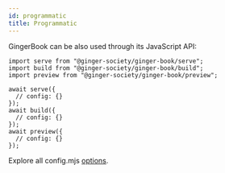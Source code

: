 ```yaml
---
id: programmatic
title: Programmatic
---
```


GingerBook can be also used through its JavaScript API:

```tsx
import serve from "@ginger-society/ginger-book/serve";
import build from "@ginger-society/ginger-book/build";
import preview from "@ginger-society/ginger-book/preview";

await serve({
  // config: {}
});
await build({
  // config: {}
});
await preview({
  // config: {}
});
```

Explore all config.mjs [options](./config#ginger-bookconfigmjs).

